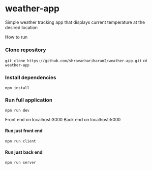 # weather-app
Simple weather tracking app that displays current temperature at the desired location

How to run

### Clone repository
`git clone https://github.com/shravanhariharan2/weather-app.git`
`cd weather-app`

### Install dependencies
`npm install`

### Run full application
`npm run dev`

Front end on localhost:3000
Back end on localhost:5000

#### Run just front end
`npm run client`

#### Run just back end
`npm run server`
